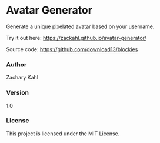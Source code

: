 # Avatar Generator
Generate a unique pixelated avatar based on your username.

Try it out here: https://zackahl.github.io/avatar-generator/

Source code: https://github.com/download13/blockies

### Author
Zachary Kahl

### Version
1.0

### License
This project is licensed under the MIT License.
